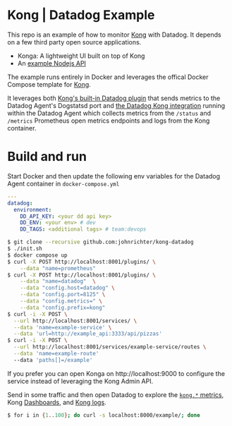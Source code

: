 # Kong | Datadog Example

This repo is an example of how to monitor [Kong][kong-site-url] with Datadog. It depends on a few third party open source applications.

- Konga: A lightweight UI built on top of Kong
- An [example Nodejs API](https://github.com/brunormferreira/nodejs-docker)

The example runs entirely in Docker and leverages the offical Docker Compose template for [Kong][kong-site-url].

It leverages both [Kong's built-in Datadog plugin](https://docs.konghq.com/hub/kong-inc/datadog) that sends metrics to the Datadog Agent's Dogstatsd port and [the Datadog Kong integration](https://docs.datadoghq.com/integrations/kong/?tab=host) running within the Datadog Agent which collects metrics from the `/status` and `/metrics` Prometheus open metrics endpoints and logs from the Kong container.

# Build and run

Start Docker and then update the following env variables for the Datadog Agent container in `docker-compose.yml`

```yaml
---
datadog:
  environment:
    DD_API_KEY: <your dd api key>
    DD_ENV: <your env> # dev
    DD_TAGS: <additional tags> # team:devops
```

```bash
$ git clone --recursive github.com:johnrichter/kong-datadog
$ ./init.sh
$ docker compose up
$ curl -X POST http://localhost:8001/plugins/ \
    --data "name=prometheus"
$ curl -X POST http://localhost:8001/plugins/ \
    --data "name=datadog"  \
    --data "config.host=datadog" \
    --data "config.port=8125" \
    --data "config.metrics=" \
    --data "config.prefix=kong"
$ curl -i -X POST \
  --url http://localhost:8001/services/ \
  --data 'name=example-service' \
  --data 'url=http://example_api:3333/api/pizzas'
$ curl -i -X POST \
  --url http://localhost:8001/services/example-service/routes \
  --data 'name=example-route'
  --data 'paths[]=/example'
```

If you prefer you can open Konga on http://localhost:9000 to configure the service instead of leveraging the Kong Admin API.

Send in some traffic and then open Datadog to explore the [`kong.*` metrics](https://app.datadoghq.com/metric/summary?filter=kong.), Kong [Dashboards](https://app.datadoghq.com/dashboard/lists?q=kong), and [Kong logs](https://app.datadoghq.com/logs?query=source%3Akong).

```bash
$ for i in {1..100}; do curl -s localhost:8000/example/; done
```

[kong-site-url]: https://konghq.com/
